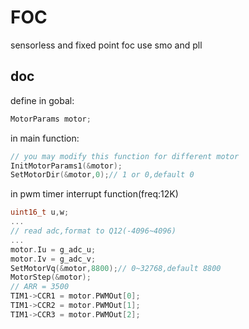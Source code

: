 # FOC

sensorless and fixed point foc use smo and pll

## doc
define in gobal:
```c
MotorParams motor;
```

in main function:
```c
// you may modify this function for different motor
InitMotorParams1(&motor);
SetMotorDir(&motor,0);// 1 or 0,default 0
```

in pwm timer interrupt function(freq:12K)
```c
uint16_t u,w;
...
// read adc,format to Q12(-4096~4096)
...
motor.Iu = g_adc_u;
motor.Iv = g_adc_v;
SetMotorVq(&motor,8800);// 0~32768,default 8800
MotorStep(&motor);
// ARR = 3500
TIM1->CCR1 = motor.PWMOut[0];
TIM1->CCR2 = motor.PWMOut[1];
TIM1->CCR3 = motor.PWMOut[2];
```
